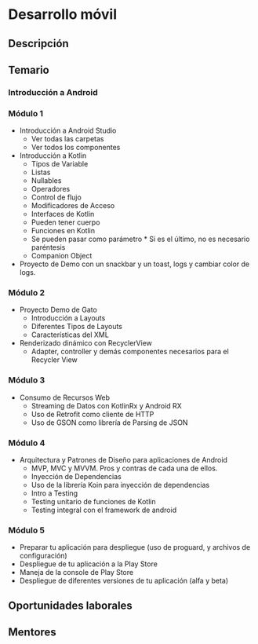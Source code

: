 # Desarrollo móvil
## Descripción
## Temario

### Introducción a Android
### Módulo 1
* Introducción a Android Studio
    * Ver todas las carpetas
    * Ver todos los componentes
* Introducción a Kotlin
    * Tipos de Variable
     * Listas
    * Nullables
    * Operadores
    * Control de flujo
    * Modificadores de Acceso
    * Interfaces de Kotlin
     * Pueden tener cuerpo
    * Funciones en Kotlin
     * Se pueden pasar como parámetro
      * Si es el último, no es necesario paréntesis
    * Companion Object
* Proyecto de Demo con un snackbar y un toast, logs y cambiar color de logs.

### Módulo 2
 * Proyecto Demo de Gato
   * Introducción a Layouts
   * Diferentes Tipos de Layouts
   * Características del XML
 * Renderizado dinámico con RecyclerView
   * Adapter, controller y demás componentes necesarios para el Recycler View
### Módulo 3
 * Consumo de Recursos Web
   * Streaming de Datos con KotlinRx y Android RX
   * Uso de Retrofit como cliente de HTTP
   * Uso de GSON como librería de Parsing de JSON
### Módulo 4
 * Arquitectura y Patrones de Diseño para aplicaciones de Android
   * MVP, MVC y MVVM. Pros y contras de cada una de ellos.
   * Inyección de Dependencias 
   * Uso de la librería Koin para inyección de dependencias
   * Intro a Testing
    * Testing unitario de funciones de Kotlin
    * Testing integral con el framework de android
  
### Módulo 5
  * Preparar tu aplicación para despliegue (uso de proguard, y archivos de configuración)
  * Despliegue de tu aplicación a la Play Store
  * Maneja de la console de Play Store
  * Despliegue de diferentes versiones de tu aplicación (alfa y beta)

## Oportunidades laborales
## Mentores
